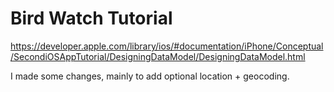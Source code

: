 Bird Watch Tutorial
====================

https://developer.apple.com/library/ios/#documentation/iPhone/Conceptual/SecondiOSAppTutorial/DesigningDataModel/DesigningDataModel.html

I made some changes, mainly to add optional location + geocoding.
